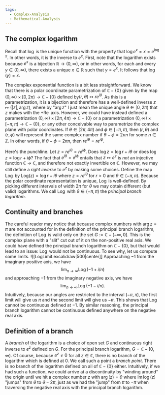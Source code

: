 ```yaml
---
tags:
  - Complex-Analysis
  - Mathematical-Analysis
---
```

## The complex logarithm
Recall that $\log$ is the unique function with the property that $\log{e^x} = x = e^{\log x}$. In other words, it is the inverse to $e^x$. First, note that the logarithm exists because $e^x$ is a bijection $\mathbb R \to (0,\infty)$, or in other words, for each and every $y \in (0,\infty)$, there exists a unique $x \in \mathbb R$ such that $y = e^x$. It follows that $\log(y) = x$.

The complex exponential function is a bit less straightforward. We know that there is a polar coordinate parametrization of $\mathbb C - \{0\}$ given by the map $(0, \infty) \times [0, 2\pi) \to \mathbb C - \{0\}$ defined by$(r, \theta) \mapsto re^{i\theta}$. As this is a parametrization, it is a bijection and therefore has a well-defined inverse $z\mapsto (|z|, \operatorname{arg} z)$, where by "$\operatorname{arg} z$" I just mean the unique angle $\theta \in [0, 2\pi)$ that $z$ makes with the $+\operatorname{Re}$ axis. However, we could have instead defined a parametrization  $(0, \infty) \times [2\pi, 4\pi) \to \mathbb C - \{0\}$ or a parametrization $(0, \infty) \times [-\pi, \pi) \to \mathbb C - \{0\}$, or any other conceivable way to parametrize the complex plane with polar coordinates. If $\theta \in [2\pi, 4\pi)$ and $\phi \in [-\pi, \pi)$, then $(r, \theta)$ and $(r, \phi)$ will represent the same complex number if $\theta - \phi = 2\pi n$ for some $n \in \mathbb Z$. In other words, if $\theta - \phi = 2\pi n$, then $re^{i\theta} = re^{i\phi}$.

Here's the punchline. Let $z = re^{i\theta} = re^{i\phi}$. Does $\log z = \log r + i\theta$ or does $\log z = \log r + i\phi$? The fact that $e^{i\theta} = e^{i\phi}$ entails that $z\mapsto e^z$ is *not* an injective function $\mathbb C \to \mathbb C$, and therefore not exactly invertible on $\mathbb C$. However, we may still define a *right inverse* to $e^z$ by making some choices. Define the map $\operatorname{Log}$ by $\operatorname{Log(z)} = \log r + i\theta$ where $z = re^{i\theta}$ for $r > 0$ and $\theta \in (-\pi, \pi)$. Because the polar coordinate representation is unique, $\operatorname{Log}$ is well-defined. By picking different intervals of width $2\pi$ for $\theta$ we may obtain different (but valid) logarithms. We call $\operatorname{Log}$ with $\theta \in (-\pi, \pi)$ the *principal branch logarithm*.
## Continuity and branches
The careful reader may notice that because complex numbers with $\arg z = \pi$ are not accounted for in the definition of the principal branch logarithm, the definition of $\operatorname{Log}$ is valid only on the set $G:=\mathbb C - (-\infty, 0]$. This is the complex plane with a "slit" cut out of it on the non-positive real axis. We could have defined the principal branch logarithm on $\mathbb C - \{0\}$, but that would lead to an issue: $\operatorname{Log}$ would not be continuous. To see why, let us compute some limits.
![[LogLimit.excalidraw|500|center]]
Approaching $-1$ from the imaginary positive axis, we have $$\lim_{n\to\infty} \operatorname{Log}(-1 + i/n)$$ and approaching $-1$ from the imaginary negative axis, we have $$\lim_{n\to\infty} \operatorname{Log} (-1 - i/n).$$ Intuitively, because our angles are restricted to the interval $(-\pi, \pi)$, the first limit will give us $\pi$ and the second limit will give us $-\pi$. This shows that $\operatorname{Log}$ cannot be continuous defined at $-1$. By similar reasoning, the principal branch logarithm cannot be continuous defined anywhere on the negative real axis.
## Definition of a branch
A $branch$ of the logarithm is a choice of open set $G$ and continuous right inverse to $e^z$ defined on $G$. For the principal branch logarithm, $G = \mathbb C - [0, \infty)$. Of course, because $e^z \neq 0$ for all $z \in \mathbb C$, there is no branch of the logarithm which is defined at $0$. We call such a point a *branch point*. There is no branch of the logarithm defined on all of $\mathbb C -\{0\}$ either. Intuitively, if we had such a function, we could arrive at a discontinuity by "winding around" the origin until we hit a complex number $z$ with $\arg(z) = \theta$ where $\operatorname{Im}\log (z)$ "jumps" from $\theta$ to $\theta - 2\pi$, just as we had the "jump" from $\pi$ to $-\pi$ when traversing the negative real axis with the principal branch logarithm.